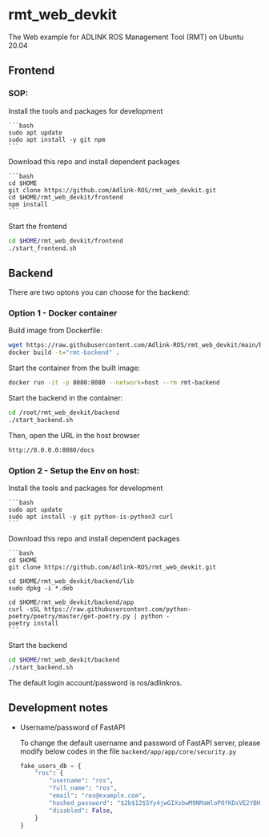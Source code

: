 # rmt_web_devkit

The Web example for ADLINK ROS Management Tool (RMT) on Ubuntu 20.04

## **Frontend**

### SOP:

Install the tools and packages for development

    ```bash
    sudo apt update
    sudo apt install -y git npm
    ```
Download this repo and install dependent packages

    ```bash
    cd $HOME
    git clone https://github.com/Adlink-ROS/rmt_web_devkit.git
    cd $HOME/rmt_web_devkit/frontend
    npm install
    ```
Start the frontend

```bash
cd $HOME/rmt_web_devkit/frontend
./start_frontend.sh
```

## **Backend**

There are two optons you can choose for the backend:

### Option 1 - Docker container

Build image from Dockerfile:

```bash
wget https://raw.githubusercontent.com/Adlink-ROS/rmt_web_devkit/main/backend/Dockerfile
docker build -t="rmt-backend" . 
```

Start the container from the built image:

```bash
docker run -it -p 8080:8080 --network=host --rm rmt-backend
```

Start the backend in the container:

```bash
cd /root/rmt_web_devkit/backend
./start_backend.sh
```

Then, open the URL in the host browser

```bash
http://0.0.0.0:8080/docs
```

### Option 2 - Setup the Env on host:

Install the tools and packages for development

    ```bash
    sudo apt update
    sudo apt install -y git python-is-python3 curl
    ```

Download this repo and install dependent packages

    ```bash
    cd $HOME
    git clone https://github.com/Adlink-ROS/rmt_web_devkit.git

    cd $HOME/rmt_web_devkit/backend/lib
    sudo dpkg -i *.deb

    cd $HOME/rmt_web_devkit/backend/app
    curl -sSL https://raw.githubusercontent.com/python-poetry/poetry/master/get-poetry.py | python -
    poetry install
    ```

Start the backend

```bash
cd $HOME/rmt_web_devkit/backend
./start_backend.sh
```

The default login account/password is ros/adlinkros.

## Development notes

- Username/password of FastAPI

    To change the default username and password of FastAPI server, please modify below codes in the file ```backend/app/app/core/security.py```

    ```py
    fake_users_db = {
        "ros": {
            "username": "ros",
            "full_name": "ros",
            "email": "ros@example.com",
            "hashed_password": "$2b$12$5Yy4jwGIXsbwM9NMaWloPOfKDsVE2YBH/Uqjrorl28zRY032BcRDu",
            "disabled": False,
        }
    }
    ```
